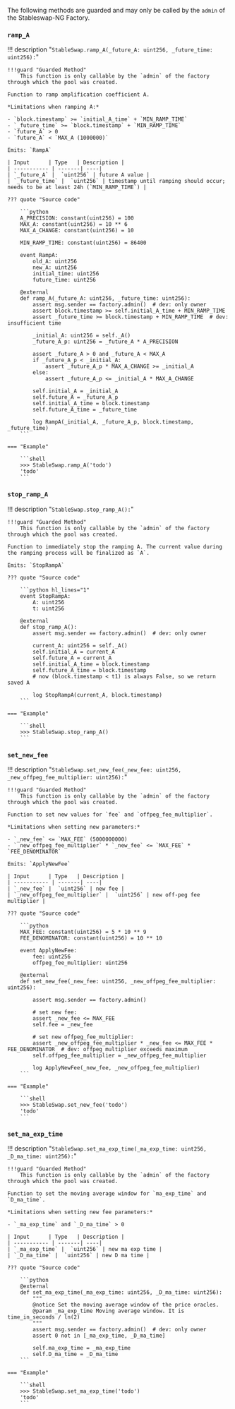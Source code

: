 The following methods are guarded and may only be called by the `admin` of the Stableswap-NG Factory.


### `ramp_A`
!!! description "`StableSwap.ramp_A(_future_A: uint256, _future_time: uint256):`"

    !!!guard "Guarded Method"
        This function is only callable by the `admin` of the factory through which the pool was created.

    Function to ramp amplification coefficient A.

    *Limitations when ramping A:*

    - `block.timestamp` >= `initial_A_time` + `MIN_RAMP_TIME`  
    - `_future_time` >= `block.timestamp` + `MIN_RAMP_TIME`   
    - `future_A` > 0  
    - `future_A` < `MAX_A (1000000)`

    Emits: `RampA`

    | Input      | Type   | Description |
    | ----------- | -------| ----|
    | `_future_A` |  `uint256` | future A value |
    | `_future_time` |  `uint256` | timestamp until ramping should occur; needs to be at least 24h (`MIN_RAMP_TIME`) |

    ??? quote "Source code"

        ```python 
        A_PRECISION: constant(uint256) = 100
        MAX_A: constant(uint256) = 10 ** 6
        MAX_A_CHANGE: constant(uint256) = 10

        MIN_RAMP_TIME: constant(uint256) = 86400

        event RampA:
            old_A: uint256
            new_A: uint256
            initial_time: uint256
            future_time: uint256

        @external
        def ramp_A(_future_A: uint256, _future_time: uint256):
            assert msg.sender == factory.admin()  # dev: only owner
            assert block.timestamp >= self.initial_A_time + MIN_RAMP_TIME
            assert _future_time >= block.timestamp + MIN_RAMP_TIME  # dev: insufficient time

            _initial_A: uint256 = self._A()
            _future_A_p: uint256 = _future_A * A_PRECISION

            assert _future_A > 0 and _future_A < MAX_A
            if _future_A_p < _initial_A:
                assert _future_A_p * MAX_A_CHANGE >= _initial_A
            else:
                assert _future_A_p <= _initial_A * MAX_A_CHANGE

            self.initial_A = _initial_A
            self.future_A = _future_A_p
            self.initial_A_time = block.timestamp
            self.future_A_time = _future_time

            log RampA(_initial_A, _future_A_p, block.timestamp, _future_time)
        ```

    === "Example"

        ```shell
        >>> StableSwap.ramp_A('todo')
        'todo'
        ```


### `stop_ramp_A`
!!! description "`StableSwap.stop_ramp_A():`"

    !!!guard "Guarded Method"
        This function is only callable by the `admin` of the factory through which the pool was created.

    Function to immediately stop the ramping A. The current value during the ramping process will be finalized as `A`.

    Emits: `StopRampA`

    ??? quote "Source code"

        ```python hl_lines="1"
        event StopRampA:
            A: uint256
            t: uint256

        @external
        def stop_ramp_A():
            assert msg.sender == factory.admin()  # dev: only owner

            current_A: uint256 = self._A()
            self.initial_A = current_A
            self.future_A = current_A
            self.initial_A_time = block.timestamp
            self.future_A_time = block.timestamp
            # now (block.timestamp < t1) is always False, so we return saved A

            log StopRampA(current_A, block.timestamp)
        ```

    === "Example"

        ```shell
        >>> StableSwap.stop_ramp_A()
        ```


### `set_new_fee`
!!! description "`StableSwap.set_new_fee(_new_fee: uint256, _new_offpeg_fee_multiplier: uint256):`"

    !!!guard "Guarded Method"
        This function is only callable by the `admin` of the factory through which the pool was created.
    
    Function to set new values for `fee` and `offpeg_fee_multiplier`.

    *Limitations when setting new parameters:*  

    - `_new_fee` <= `MAX_FEE` (5000000000)  
    - `_new_offpeg_fee_multiplier` * `_new_fee` <= `MAX_FEE` * `FEE_DENOMINATOR`  

    Emits: `ApplyNewFee`

    | Input      | Type   | Description |
    | ----------- | -------| ----|
    | `_new_fee` |  `uint256` | new fee |
    | `_new_offpeg_fee_multiplier` |  `uint256` | new off-peg fee multiplier |

    ??? quote "Source code"

        ```python 
        MAX_FEE: constant(uint256) = 5 * 10 ** 9
        FEE_DENOMINATOR: constant(uint256) = 10 ** 10

        event ApplyNewFee:
            fee: uint256
            offpeg_fee_multiplier: uint256

        @external
        def set_new_fee(_new_fee: uint256, _new_offpeg_fee_multiplier: uint256):

            assert msg.sender == factory.admin()

            # set new fee:
            assert _new_fee <= MAX_FEE
            self.fee = _new_fee

            # set new offpeg_fee_multiplier:
            assert _new_offpeg_fee_multiplier * _new_fee <= MAX_FEE * FEE_DENOMINATOR  # dev: offpeg multiplier exceeds maximum
            self.offpeg_fee_multiplier = _new_offpeg_fee_multiplier

            log ApplyNewFee(_new_fee, _new_offpeg_fee_multiplier)
        ```

    === "Example"

        ```shell
        >>> StableSwap.set_new_fee('todo')
        'todo'
        ```


### `set_ma_exp_time`
!!! description "`StableSwap.set_ma_exp_time(_ma_exp_time: uint256, _D_ma_time: uint256):`"

    !!!guard "Guarded Method"
        This function is only callable by the `admin` of the factory through which the pool was created.

    Function to set the moving average window for `ma_exp_time` and `D_ma_time`.

    *Limitations when setting new fee parameters:*  

    - `_ma_exp_time` and `_D_ma_time` > 0

    | Input      | Type   | Description |
    | ----------- | -------| ----|
    | `_ma_exp_time` |  `uint256` | new ma exp time |
    | `_D_ma_time` |  `uint256` | new D ma time |

    ??? quote "Source code"

        ```python 
        @external
        def set_ma_exp_time(_ma_exp_time: uint256, _D_ma_time: uint256):
            """
            @notice Set the moving average window of the price oracles.
            @param _ma_exp_time Moving average window. It is time_in_seconds / ln(2)
            """
            assert msg.sender == factory.admin()  # dev: only owner
            assert 0 not in [_ma_exp_time, _D_ma_time]

            self.ma_exp_time = _ma_exp_time
            self.D_ma_time = _D_ma_time
        ```

    === "Example"

        ```shell
        >>> StableSwap.set_ma_exp_time('todo')
        'todo'
        ``` 